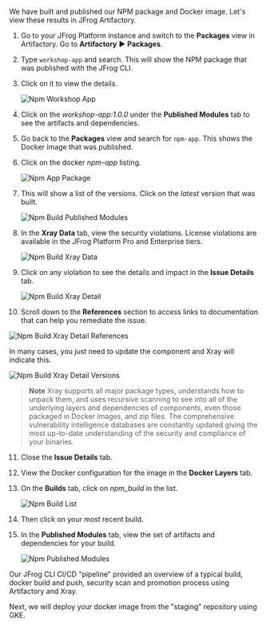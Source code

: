 We have built and published our NPM package and Docker image. Let's view these results in JFrog Artifactory.

1. Go to your JFrog Platform instance and switch to the **Packages** view in Artifactory. Go to **Artifactory** ► **Packages**.
2. Type ```workshop-app``` and search. This will show the NPM package that was published with the JFrog CLI.
3. Click on it to view the details.

   ![Npm Workshop App](../../docs/images/npm-workshop-app.png)
   
4. Click on the _workshop-app:1.0.0_ under the **Published Modules** tab to see the artifacts and dependencies.

5. Go back to the **Packages** view and search for  ```npm-app```. This shows the Docker image that was published.

6. Click on the docker _npm-app_ listing.

   ![Npm App Package](../../docs/images/npm-app-package.png)
   
7. This will show a list of the versions. Click on the _latest_ version that was built.

   ![Npm Build Published Modules](../../docs/images/npm-app-versions.png)
   
8. In the **Xray Data** tab, view the security violations. License violations are available in the JFrog Platform Pro and Enterprise tiers.

   ![Npm Build Xray Data](../../docs/images/npm-build-xray-data.png)
   
9. Click on any violation to see the details and impact in the **Issue Details** tab.
   
   ![Npm Build Xray Detail](../../docs/images/npm-build-xray-detail.png)
   
10. Scroll down to the **References** section to access links to documentation that can help you remediate the issue.

   ![Npm Build Xray Detail References](../../docs/images/npm-build-xray-detail-references.png)

   In many cases, you just need to update the component and Xray will indicate this.
   
   ![Npm Build Xray Detail Versions](../../docs/images/npm-build-xray-detail-version.png)


> **Note** Xray supports all major package types, understands how to unpack them, and uses recursive scanning to see into all of the underlying layers and dependencies of components, even those packaged in Docker images, and zip files.
The comprehensive vulnerability intelligence databases are constantly updated giving the most up-to-date understanding of the security and compliance of your binaries.

11. Close the **Issue Details** tab.

12. View the Docker configuration for the image in the **Docker Layers** tab.

13. On the **Builds** tab, click on _npm\_build_ in the list.

    ![Npm Build List](../../docs/images/npm-build-list.png)

14. Then click on your most recent build.

15. In the **Published Modules** tab, view the set of artifacts and dependencies for your build.
    
    ![Npm Published Modules](../../docs/images/npm-published-modules.png)

Our JFrog CLI CI/CD "pipeline" provided an overview of a typical build, docker build and push, security scan and promotion process using Artifactory and Xray.

Next, we will deploy your docker image from the "staging" repository using GKE.

